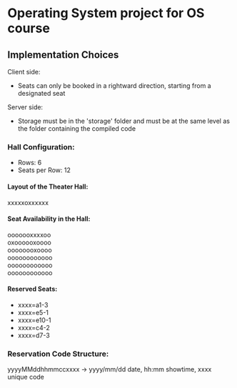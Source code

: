 # Operating System project for OS course

## Implementation Choices
Client side: 
- Seats can only be booked in a rightward direction, starting from a designated seat
    
Server side:
- Storage must be in the 'storage' folder and must be at the same level as the folder containing the compiled code

### Hall Configuration:
- Rows: 6
- Seats per Row: 12

#### Layout of the Theater Hall:
xxxxxoxxxxxx  

#### Seat Availability in the Hall:
ooooooxxxxoo  
oxoooooxoooo  
oooooooxoooo  
oooooooooooo  
oooooooooooo  
oooooooooooo  

#### Reserved Seats:
- xxxx=a1-3
- xxxx=e5-1
- xxxx=e10-1
- xxxx=c4-2
- xxxx=d7-3

### Reservation Code Structure:
yyyyMMddhhmmccxxxx -> yyyy/mm/dd date, hh:mm showtime, xxxx unique code
